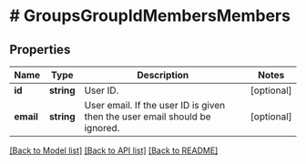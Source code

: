 # # GroupsGroupIdMembersMembers

## Properties

Name | Type | Description | Notes
------------ | ------------- | ------------- | -------------
**id** | **string** | User ID. | [optional] 
**email** | **string** | User email. If the user ID is given then the user email should be ignored. | [optional] 

[[Back to Model list]](../../README.md#documentation-for-models) [[Back to API list]](../../README.md#documentation-for-api-endpoints) [[Back to README]](../../README.md)


